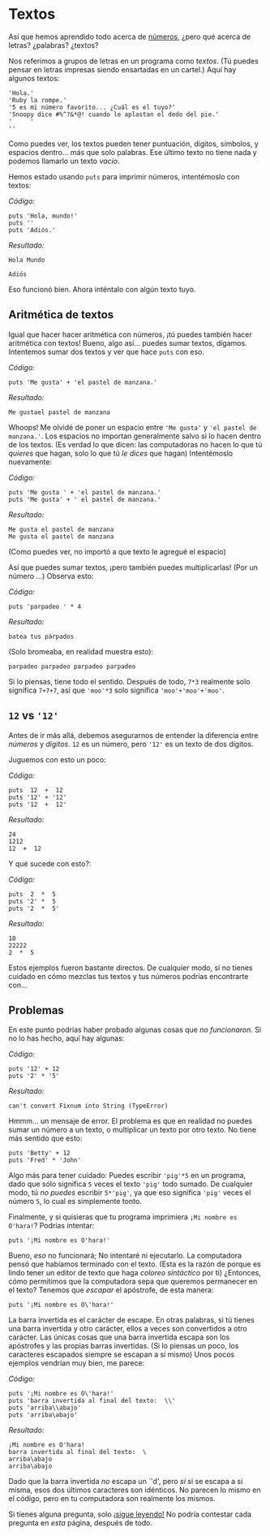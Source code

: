 Textos
======

Así que hemos aprendido todo acerca de
<a href="/capitulos/01-numeros.markdown">números</a>,
¿pero qué acerca de letras?  ¿palabras?  ¿textos?

Nos referimos a grupos de letras en un programa como <dfn>textos</dfn>.  (Tú puedes
pensar en letras impresas siendo ensartadas en un cartel.)
Aquí hay algunos textos:

    'Hola.'
    'Ruby la rompe.'
    '5 es mi número favorito... ¿Cuál es el tuyo?'
    'Snoopy dice #%^?&*@! cuando le aplastan el dedo del pie.'
    '     '
    ''

Como puedes ver, los textos pueden tener puntuación, dígitos, símbolos,
y espacios dentro... más que solo palabras. Ese último texto
no tiene nada y podemos llamarlo un texto <dfn>vacío</dfn>.

Hemos estado usando `puts` para imprimir números, intentémoslo con textos:

*Código:*

    puts 'Hola, mundo!'
    puts ''
    puts 'Adiós.'

*Resultado:*

    Hola Mundo

    Adiós

Eso funcionó bien. Ahora inténtalo con algún texto tuyo.

## Aritmética de textos

Igual que hacer hacer aritmética con números, ¡tú puedes también hacer
aritmética con textos! Bueno, algo así... puedes sumar textos, digamos.
Intentemos sumar dos textos y ver que hace
`puts` con eso.

*Código:*

    puts 'Me gusta' + 'el pastel de manzana.'

*Resultado:*

    Me gustael pastel de manzana

Whoops! Me olvidé de poner un espacio entre `'Me gusta'` y `'el pastel de manzana.'`.
Los espacios no importan generalmente salvo si lo hacen dentro de los textos.
(Es verdad lo que dicen: las computadoras no hacen lo que tú <em>quieres</em>
que hagan, solo lo que tú <em>le dices</em>  que hagan) Intentémoslo nuevamente:

*Código:*

    puts 'Me gusta ' + 'el pastel de manzana.'
    puts 'Me gusta' + ' el pastel de manzana.'

*Resultado:*

    Me gusta el pastel de manzana
    Me gusta el pastel de manzana

(Como puedes ver, no importó a que texto le agregué el espacio)

Así que puedes sumar textos, ¡pero también puedes multiplicarlas!
(Por un número ...) Observa esto:

*Código:*

    puts 'parpadeo ' * 4

*Resultado:*

    batea tus párpados

(Solo bromeaba, en realidad muestra esto):

    parpadeo parpadeo parpadeo parpadeo

Si lo piensas, tiene todo el sentido. Después de todo,
`7*3` realmente solo significa `7+7+7`, así que `'moo'*3` solo
significa `'moo'+'moo'+'moo'`.

## `12` vs `'12'`

Antes de ir más allá, debemos asegurarnos de entender la
diferencia entre <em>números</em> y <em>dígitos</em>.
`12` es un número, pero `'12'` es un texto de dos dígitos.

Juguemos con esto un poco:

*Código:*

    puts  12  +  12
    puts '12' + '12'
    puts '12  +  12'

*Resultado:*

    24
    1212
    12  +  12

Y qué sucede con esto?:

*Código:*

    puts  2  *  5
    puts '2' *  5
    puts '2  *  5'

*Resultado:*

    10
    22222
    2  *  5

Estos ejemplos fueron bastante directos. De cualquier modo, si no tienes
cuidado en cómo mezclas tus textos y tus números podrías encontrarte con...

## Problemas

En este punto podrías haber probado algunas cosas que
<em>no funcionaron</em>. Si no lo has hecho, aquí hay algunas:

*Código:*

    puts '12' + 12
    puts '2' * '5'

*Resultado:*

    can't convert Fixnum into String (TypeError)

Hmmm... un mensaje de error.  El problema es que en realidad
no puedes sumar un número a un texto, o multiplicar
un texto por otro texto. No tiene más sentido que esto:

    puts 'Betty' + 12
    puts 'Fred' * 'John'

Algo más para tener cuidado: Puedes escribir `'pig'*5` en un programa,
dado que sólo significa `5` veces el texto `'pig'` todo
sumado. De cualquier modo,
tú <em>no puedes</em> escribir `5*'pig'`, ya que eso significa `'pig'`
veces el número `5`, lo cual es simplemente tonto.

Finalmente, y si quisieras que tu programa imprimiera
`¡Mi nombre es O'hara!`?  Podrías intentar:

    puts '¡Mi nombre es O'hara!'

Bueno, <em>eso</em> no funcionará; No intentaré ni ejecutarlo.
La computadora pensó que habíamos terminado con el texto.
(Esta es la razón de porque es lindo tener un editor de
texto que haga <dfn>coloreo sintáctico</dfn> por ti)
¿Entonces, cómo permitimos que la computadora sepa que
queremos permanecer en el texto? Tenemos que <dfn>escapar</dfn>
el apóstrofe, de esta manera:

    puts '¡Mi nombre es O\'hara!'

La barra invertida es el carácter de escape. En otras palabras,
si tú tienes una barra invertida y otro carácter, ellos a veces son
convertidos a otro carácter. Las únicas cosas que una barra invertida
escapa son los apóstrofes y las propias barras invertidas. (Si lo
piensas un poco, los caracteres escapados siempre se escapan a sí mismo)
Unos pocos ejemplos vendrían muy bien, me parece:

*Código:*

    puts '¡Mi nombre es O\'hara!'
    puts 'barra invertida al final del texto:  \\'
    puts 'arriba\\abajo'
    puts 'arriba\abajo'

*Resultado:*

    ¡Mi nombre es O'hara!
    barra invertida al final del texto:  \
    arriba\abajo
    arriba\abajo

Dado que la barra invertida <em>no</em> escapa un `'d',
pero <em>si</em> si se escapa a si misma, esos dos últimos caracteres
son idénticos. No parecen lo mismo en el código, pero en tu computadora
son realmente los mismos.

Si tienes alguna pregunta, solo <a href="/capitulos/03-variables.html">¡sigue leyendo!</a>
No podría contestar cada pregunta en <em>esta</em> página, después de todo.
